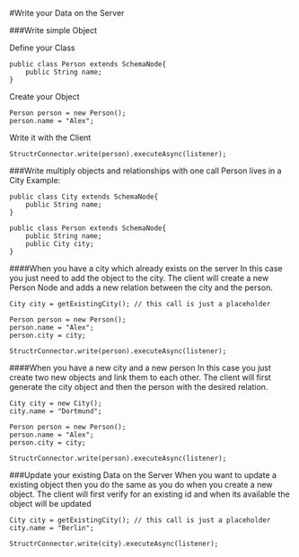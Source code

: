 #Write your Data on the Server

###Write simple Object

Define your Class

    public class Person extends SchemaNode{
        public String name;
    }

Create your Object

    Person person = new Person();
    person.name = "Alex";

Write it with the Client

    StructrConnector.write(person).executeAsync(listener);

###Write multiply objects and relationships with one call
Person lives in a City Example:

    public class City extends SchemaNode{
        public String name;
    }

    public class Person extends SchemaNode{
        public String name;
        public City city;
    }
    
####When you have a city which already exists on the server
In this case you just need to add the object to the city. The client will create a new Person Node and adds a new relation between the city and the person.

    City city = getExistingCity(); // this call is just a placeholder
    
    Person person = new Person();
    person.name = "Alex";
    person.city = city;
    
    StructrConnector.write(person).executeAsync(listener);

####When you have a new city and a new person
In this case you just create two new objects and link them to each other. The client will first generate the city object and then the person with the desired relation.

    City city = new City();
    city.name = "Dortmund";
    
    Person person = new Person();
    person.name = "Alex";
    person.city = city;
    
    StructrConnector.write(person).executeAsync(listener);

###Update your existing Data on the Server
When you want to update a existing object then you do the same as you do when you create a new object. The client will first verify for an existing id and when its available the object will be updated

    City city = getExistingCity(); // this call is just a placeholder
    city.name = "Berlin";
    
    StructrConnector.write(city).executeAsync(listener);